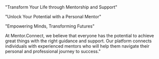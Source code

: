 "Transform Your Life through Mentorship and Support"

"Unlock Your Potential with a Personal Mentor"

"Empowering Minds, Transforming Futures"



  <p id="child-head">At <span>Mentor.Connect</span>, we believe that everyone has the potential to achieve great things with the right guidance and support. Our platform connects individuals with experienced mentors who will help them navigate their personal and professional journey to success."</p>
